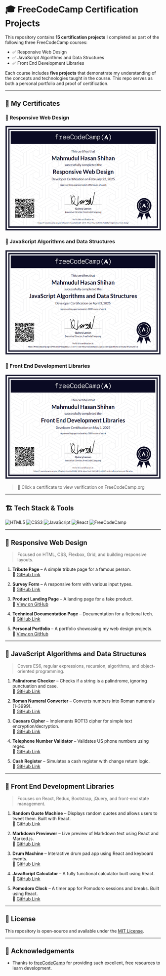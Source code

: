 # 🎓 FreeCodeCamp Certification Projects

This repository contains **15 certification projects** I completed as part of the following three FreeCodeCamp courses:

- ✅ Responsive Web Design
- ✅ JavaScript Algorithms and Data Structures
- ✅ Front End Development Libraries

Each course includes **five projects** that demonstrate my understanding of the concepts and technologies taught in the course. This repo serves as both a personal portfolio and proof of certification.

---

## 🏅 My Certificates

### 📘 Responsive Web Design

[![Responsive Web Design Certificate](certificates/responsive-web-design.png)](https://www.freecodecamp.org/certification/fcca2ed8214-1874-44ce-9ec2-0203dc9a1d62/responsive-web-design)

### 📗 JavaScript Algorithms and Data Structures

[![JavaScript Certificate](certificates/javascript-algorithms.png)](https://www.freecodecamp.org/certification/fcca2ed8214-1874-44ce-9ec2-0203dc9a1d62/javascript-algorithms-and-data-structures-v8)

### 📙 Front End Development Libraries

[![Frontend Libraries Certificate](certificates/frontend-libraries.png)](https://www.freecodecamp.org/certification/fcca2ed8214-1874-44ce-9ec2-0203dc9a1d62/front-end-development-libraries)

> 📎 Click a certificate to view verification on FreeCodeCamp.org

---

## 🏗️ Tech Stack & Tools

![HTML5](https://img.shields.io/badge/HTML5-E34F26?style=flat&logo=html5&logoColor=white)
![CSS3](https://img.shields.io/badge/CSS3-1572B6?style=flat&logo=css3&logoColor=white)
![JavaScript](https://img.shields.io/badge/JavaScript-F7DF1E?style=flat&logo=javascript&logoColor=black)
![React](https://img.shields.io/badge/React-20232A?style=flat&logo=react&logoColor=61DAFB)
![FreeCodeCamp](https://img.shields.io/badge/FreeCodeCamp-006400?style=flat&logo=freecodecamp&logoColor=white)

---

## 📘 Responsive Web Design

> Focused on HTML, CSS, Flexbox, Grid, and building responsive layouts.

1. **Tribute Page** – A simple tribute page for a famous person.  
   📁 [GitHub Link]()

2. **Survey Form** – A responsive form with various input types.  
   📁 [GitHub Link]()

3. **Product Landing Page** – A landing page for a fake product.  
   📁 [View on GitHub](https://github.com/mh-shihan/freeCodeCamp/tree/main/responsive-web-design/produc-landing-page)

4. **Technical Documentation Page** – Documentation for a fictional tech.  
   📁 [GitHub Link]()

5. **Personal Portfolio** – A portfolio showcasing my web design projects.  
   📁 [View on GitHub](https://github.com/mh-shihan/freeCodeCamp/tree/main/responsive-web-design/personal-portfolio)

---

## 📗 JavaScript Algorithms and Data Structures

> Covers ES6, regular expressions, recursion, algorithms, and object-oriented programming.

1. **Palindrome Checker** – Checks if a string is a palindrome, ignoring punctuation and case.  
   📁 [GitHub Link]()

2. **Roman Numeral Converter** – Converts numbers into Roman numerals (1–3999).  
   📁 [GitHub Link]()

3. **Caesars Cipher** – Implements ROT13 cipher for simple text encryption/decryption.  
   📁 [GitHub Link]()

4. **Telephone Number Validator** – Validates US phone numbers using regex.  
   📁 [GitHub Link]()

5. **Cash Register** – Simulates a cash register with change return logic.  
   📁 [GitHub Link]()

---

## 📙 Front End Development Libraries

> Focuses on React, Redux, Bootstrap, jQuery, and front-end state management.

1. **Random Quote Machine** – Displays random quotes and allows users to tweet them. Built with React.  
   📁 [GitHub Link]()

2. **Markdown Previewer** – Live preview of Markdown text using React and Marked.js.  
   📁 [GitHub Link]()

3. **Drum Machine** – Interactive drum pad app using React and keyboard events.  
   📁 [GitHub Link]()

4. **JavaScript Calculator** – A fully functional calculator built using React.  
   📁 [GitHub Link]()

5. **Pomodoro Clock** – A timer app for Pomodoro sessions and breaks. Built using React.  
   📁 [GitHub Link]()

---

## 📄 License

This repository is open-source and available under the [MIT License](LICENSE).

---

## 🙌 Acknowledgements

- Thanks to [freeCodeCamp](https://www.freecodecamp.org/) for providing such excellent, free resources to learn development.
